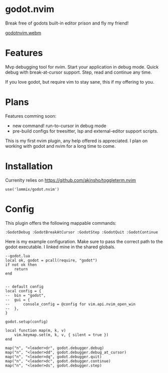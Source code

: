 # godot.nvim
Break free of godots built-in editor prison and fly my friend!

[godotnvim.webm](https://user-images.githubusercontent.com/84206502/191308246-8d6d963f-1934-4339-ae87-dbec4d62e2f4.webm)


# Features
Mvp debugging tool for nvim. Start your application in debug mode. Quick debug with break-at-cursor support. Step, read and continue any time.

If you love godot, but require vim to stay sane, this if my offering to you.

# Plans
Features comming soon:
- new command! run-to-cursor in debug mode
- pre-build configs for treesitter, lsp and external-editor support scripts.

This is my first nvim plugin, any help offered is appreciated.
I plan on working with godot and nvim for a long time to come.

# Installation
Currenlty relies on https://github.com/akinsho/toggleterm.nvim
```
use('lommix/godot.nvim')
```

# Config
This plugin offers the following mappable commands:
```
:GodotDebug :GodotBreakAtCursor :GodotStep :GodotQuit :GodotContinue
```

Here is my example configuration. Make sure to pass the correct path to the godot executable. I linked mine in the shared globals.
```
--godot.lua
local ok, godot = pcall(require, "godot")
if not ok then
	return
end


-- default config
local config = {
-- 	bin = "godot",
-- 	gui = {
-- 		console_config = @config for vim.api.nvim_open_win
-- 	},
}

godot.setup(config)

local function map(m, k, v)
	vim.keymap.set(m, k, v, { silent = true })
end

map("n", "<leader>dr", godot.debugger.debug)
map("n", "<leader>dd", godot.debugger.debug_at_cursor)
map("n", "<leader>dq", godot.debugger.quit)
map("n", "<leader>dc", godot.debugger.continue)
map("n", "<leader>ds", godot.debugger.step)

```
